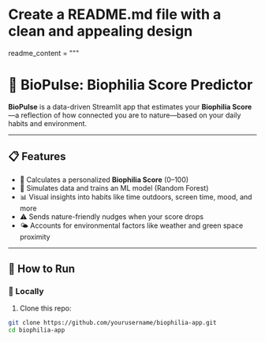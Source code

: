 # Create a README.md file with a clean and appealing design
readme_content = """
# 🌿 BioPulse: Biophilia Score Predictor

**BioPulse** is a data-driven Streamlit app that estimates your **Biophilia Score**—a reflection of how connected you are to nature—based on your daily habits and environment.

---

## 📋 Features

- 🔢 Calculates a personalized **Biophilia Score** (0–100)
- 🧠 Simulates data and trains an ML model (Random Forest)
- 📊 Visual insights into habits like time outdoors, screen time, mood, and more
- ⚠️ Sends nature-friendly nudges when your score drops
- 🌤️ Accounts for environmental factors like weather and green space proximity

---

## 🚀 How to Run

### 📍 Locally

1. Clone this repo:
```bash
git clone https://github.com/yourusername/biophilia-app.git
cd biophilia-app
